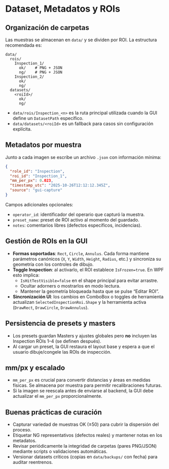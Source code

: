 # Dataset, Metadatos y ROIs

## Organización de carpetas
Las muestras se almacenan en `data/` y se dividen por ROI. La estructura recomendada es:
```
data/
  rois/
    Inspection_1/
      ok/    # PNG + JSON
      ng/    # PNG + JSON
    Inspection_2/
      ok/
      ng/
  datasets/
    <roiId>/
      ok/
      ng/
```
- `data/rois/Inspection_<n>` es la ruta principal utilizada cuando la GUI define un `DatasetPath` específico.
- `data/datasets/<roiId>` es un fallback para casos sin configuración explícita.

## Metadatos por muestra
Junto a cada imagen se escribe un archivo `.json` con información mínima:
```json
{
  "role_id": "Inspection",
  "roi_id": "Inspection_1",
  "mm_per_px": 0.023,
  "timestamp_utc": "2025-10-26T12:12:12.345Z",
  "source": "gui-capture"
}
```
Campos adicionales opcionales:
- `operator_id`: identificador del operario que capturó la muestra.
- `preset_name`: preset de ROI activo al momento del guardado.
- `notes`: comentarios libres (defectos específicos, incidencias).

## Gestión de ROIs en la GUI
- **Formas soportadas**: `Rect`, `Circle`, `Annulus`. Cada forma mantiene parámetros canónicos (`X`, `Y`, `Width`, `Height`, `Radius`, etc.) y sincroniza su geometría con los controles de dibujo.
- **Toggle Inspection**: al activarlo, el ROI establece `IsFrozen=true`. En WPF esto implica:
  - `IsHitTestVisible=false` en el shape principal para evitar arrastre.
  - Ocultar adorners o mostrarlos en modo lectura.
  - Mantener la geometría bloqueada hasta que se pulse “Editar ROI”.
- **Sincronización UI**: los cambios en ComboBox o toggles de herramienta actualizan `SelectedInspectionRoi.Shape` y la herramienta activa (`DrawRect`, `DrawCircle`, `DrawAnnulus`).

## Persistencia de presets y masters
- Los presets guardan Masters y ajustes globales pero **no** incluyen las Inspection ROIs 1–4 (se definen después).
- Al cargar un preset, la GUI restaura el layout base y espera a que el usuario dibuje/congele las ROIs de inspección.

## mm/px y escalado
- `mm_per_px` es crucial para convertir distancias y áreas en medidas físicas. Se almacena por muestra para permitir recalibraciones futuras.
- Si la imagen se reescala antes de enviarse al backend, la GUI debe actualizar el `mm_per_px` proporcionalmente.

## Buenas prácticas de curación
- Capturar variedad de muestras OK (≥50) para cubrir la dispersión del proceso.
- Etiquetar NG representativos (defectos reales) y mantener notas en los metadatos.
- Revisar periódicamente la integridad de carpetas (pares PNG/JSON) mediante scripts o validaciones automáticas.
- Versionar datasets críticos (copias en `data/backups/` con fecha) para auditar reentrenos.
